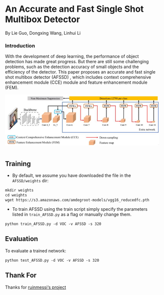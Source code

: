 # An Accurate and Fast Single Shot Multibox Detector

By Lie Guo, Dongxing Wang, Linhui Li 

### Introduction
With the development of deep learning, the performance of object detection has made great progress. But there are still some challenging problems, such as the detection accuracy of small objects and the efficiency of the detector. This paper proposes an accurate and fast single shot multibox detector (AFSSD) , which includes context comprehensive enhancement module (CCE) module and feature enhancement module (FEM). 

<img align="right" src="https://github.com/wdxpython/AFSSD/blob/master/img/1827104176.jpg">
&nbsp;
&nbsp;

## Training

- By default, we assume you have downloaded the file in the `AFSSD/weights` dir:
```Shell
mkdir weights
cd weights
wget https://s3.amazonaws.com/amdegroot-models/vgg16_reducedfc.pth
```

- To train AFSSD using the train script simply specify the parameters listed in `train_AFSSD.py` as a flag or manually change them.
```Shell
python train_AFSSD.py -d VOC -v AFSSD -s 320 
```
## Evaluation
To evaluate a trained network:

```Shell
python test_AFSSD.py -d VOC -v AFSSD -s 320 
```

## Thank For
   Thanks for [ruinmessi‘s project](https://github.com/ruinmessi/RFBNet) 

